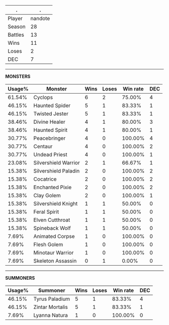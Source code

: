 .|.
|-|-
Player|nandote
Season|28
Battles|13
Wins|11
Loses|2
DEC|7

---
**MONSTERS**

Usage%|Monster|Wins|Loses|Win rate|DEC|
-|-|-|-|-|-|
61.54%|Cyclops|6|2|75.00%|4|
46.15%|Haunted Spider|5|1|83.33%|1|
46.15%|Twisted Jester|5|1|83.33%|1|
38.46%|Divine Healer|4|1|80.00%|3|
38.46%|Haunted Spirit|4|1|80.00%|1|
30.77%|Peacebringer|4|0|100.00%|4|
30.77%|Centaur|4|0|100.00%|2|
30.77%|Undead Priest|4|0|100.00%|1|
23.08%|Silvershield Warrior|2|1|66.67%|1|
15.38%|Silvershield Paladin|2|0|100.00%|2|
15.38%|Cocatrice|2|0|100.00%|2|
15.38%|Enchanted Pixie|2|0|100.00%|2|
15.38%|Clay Golem|2|0|100.00%|1|
15.38%|Silvershield Knight|1|1|50.00%|0|
15.38%|Feral Spirit|1|1|50.00%|0|
15.38%|Elven Cutthroat|1|1|50.00%|0|
15.38%|Spineback Wolf|1|1|50.00%|0|
7.69%|Animated Corpse|1|0|100.00%|0|
7.69%|Flesh Golem|1|0|100.00%|0|
7.69%|Minotaur Warrior|1|0|100.00%|0|
7.69%|Skeleton Assassin|0|1|0.00%|0|

---
**SUMMONERS**

Usage%|Summoner|Wins|Loses|Win rate|DEC|
-|-|-|-|-|-|
46.15%|Tyrus Paladium|5|1|83.33%|4|
46.15%|Zintar Mortalis|5|1|83.33%|1|
7.69%|Lyanna Natura|1|0|100.00%|0|

